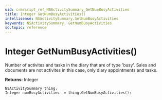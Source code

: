 ```yaml
---
uid: crmscript_ref_NSActivitySummary_GetNumBusyActivities
title: Integer GetNumBusyActivities()
intellisense: NSActivitySummary.GetNumBusyActivities
keywords: NSActivitySummary, GetNumBusyActivities
so.topic: reference
---
```


# Integer GetNumBusyActivities()

Number of activites and tasks in the diary that are of type 'busy'. Sales and documents are not activites in this case, only diary appointments and tasks.

**Returns:** Integer

```crmscript
NSActivitySummary thing;
Integer numBusyActivities  = thing.GetNumBusyActivities();
```

